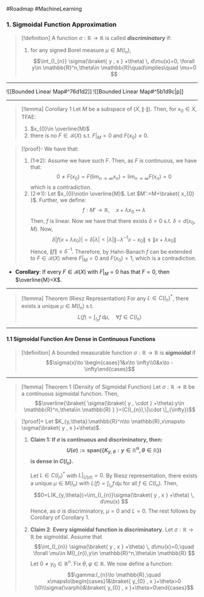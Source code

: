 #Roadmap #MachineLearning 

### 1. Sigmoidal Function Approximation

> [!definition]
> A function $\sigma:\mathbb{R} \to \mathbb{R}$ is called ***discriminatory*** if:
> 1. for any signed Borel measure $\mu\in M(I_{n})$, $$\int_{I_{n}} \sigma(\braket{ y , x } +\theta)  \, d\mu(x)=0, \forall y\in \mathbb{R}^n,\theta\in \mathbb{R}\quad\implies\quad \mu=0 $$
---
![[Bounded Linear Map#^76d1d2]]
![[Bounded Linear Map#^5b1d9c|p]]

---
> [!lemma] Corollary 1
> Let $M$ be a subspace of $(X,\|\cdot\|)$. Then, for $x_{0}\in X$, TFAE:
> 1. $x_{0}\in \overline{M}$
> 2. there is no $F\in \mathcal{B}(X)$ s.t. $F|_{M}=0$ and $F(x_{0})\neq 0$.

> [!proof]-
> We have that:
> 1. (1=>2): Assume we have such $F$. Then, as $F$ is continuous, we have that: $$0\neq F(x_{0})=F(\lim_{ n \to \infty } x_{n})=\lim_{ n \to \infty } F(x_{n})=0$$which is a contradiction.
> 2. (2=>1): Let $x_{0}\notin \overline{M}$. Let $M':=M+\braket{ x_{0} }$. Further, we define: $$f:M'\to \mathbb{R}, \quad x+\lambda x_{0}\mapsto \lambda$$Then, $f$ is linear. Now we have that there exists $\delta>0$ s.t. $\delta< d(x_{0},M)$. Now, $$\delta \left| f(x+\lambda x_{0}) \right| =\delta \left| \lambda \right| <\left| \lambda \right| \left\| -\lambda ^{-1}x-x_{0} \right\| \leq \left\| x+\lambda x_{0} \right\| $$Hence, $\left\| f \right\|\leq \delta ^{-1}$. Therefore, by Hahn-Banach $f$ can be extended to $F\in \mathcal{B}(X)$ where $F|_{M}=0$ and $F(x_{0})=1$, which is a contradiction.
- **Corollary**: If every $F\in \mathcal{B}(X)$ with $F|_{M}=0$ has that $F=0$, then $\overline{M}=X$.
---
> [!lemma] Theorem (Riesz Representation)
> For any $L\in C(I_{n})^{*}$, there exists a unique $\mu\in M(I_{n})$ s.t. $$L(f)=\int_{I_{n}}^{} f \, d\mu,\quad \forall f\in C(I_{n}) $$

---
#### 1.1 Sigmoidal Function Are Dense in Continuous Functions
> [!definition] 
> A bounded measurable function $\sigma:\mathbb{R}\to \mathbb{R}$ is ***sigmoidal*** if
> $$\sigma(x)\to \begin{cases}1&x\to \infty\\0&x\to -\infty\end{cases}$$

---
> [!lemma] Theorem 1 (Density of Sigmoidal Function)
> Let $\sigma:\mathbb{R}\to \mathbb{R}$ be a continuous sigmoidal function. Then, $$\overline{\braket{ \sigma(\braket{ y , \cdot  } +\theta):y\in \mathbb{R}^n,\theta\in \mathbb{R} } }=(C(I_{n}),\|\cdot \|_{\infty})$$

> [!proof]+
> Let $K_{y,\theta}:\mathbb{R}^n\to \mathbb{R},x\mapsto \sigma(\braket{ y , x }+\theta)$. 
> 1. **Claim 1: If $\sigma$ is continuous and discriminatory, then: $$U(\sigma):=\text{span}(\{ K_{y,\theta}:y\in \mathbb{R}^n,\theta\in \mathbb{R} \})$$is dense in $C(I_{n})$.** 
>    
>    Let $L\in C(I_{n})^{*}$ with $L|_{U(\sigma)}=0$. By Riesz representation, there exists a unique $\mu\in M(I_{n})$ with $L(f)=\int_{I_{n}} f \, d\mu$ for all $f\in C(I_{n})$. Then, $$0=L(K_{y,\theta})=\int_{I_{n}}\sigma(\braket{ y , x } +\theta)  \, d\mu(x) $$Hence, as $\sigma$ is discriminatory, $\mu=0$ and $L=0$. The rest follows by Corollary of Corollary 1.
> 2. **Claim 2**: **Every sigmoidal function is discriminatory**.
>    Let $\sigma:\mathbb{R}\to \mathbb{R}$ be sigmoidal. Assume that  $$\int_{I_{n}} \sigma(\braket{ y , x } +\theta) \, d\mu(x)=0,\quad \forall \mu\in M(I_{n}),y\in \mathbb{R}^n,\theta\in \mathbb{R} $$Let $0\neq y_{0}\in \mathbb{R}^n$. Fix $\theta,\varphi\in \mathbb{R}$. We now define a function: $$\gamma:I_{n}\to \mathbb{R},\quad x\mapsto\begin{cases}1&\braket{ y_{0} , x }+\theta>0 \\0\\\sigma(\varphi)&\braket{ y_{0} , x }+\theta=0\end{cases}$$
